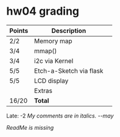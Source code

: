 

# hw04 grading

| Points      | Description | |
| ----------- | ----------- | - |
|  2/2 | Memory map 
|  3/4 | mmap()
|  3/4 | i2c via Kernel
|  5/5 | Etch-a-Sketch via flask
|  5/5 | LCD display
|      | Extras
| 16/20 | **Total**
Late: -2
*My comments are in italics. --may*

*ReadMe is missing*